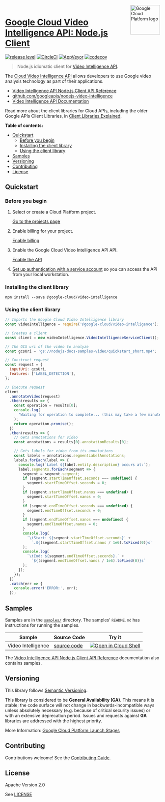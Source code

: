 <img src="https://avatars2.githubusercontent.com/u/2810941?v=3&s=96" alt="Google Cloud Platform logo" title="Google Cloud Platform" align="right" height="96" width="96"/>

# [Google Cloud Video Intelligence API: Node.js Client](https://github.com/googleapis/nodejs-video-intelligence)

[![release level](https://img.shields.io/badge/release%20level-general%20availability%20%28GA%29-brightgreen.svg?style&#x3D;flat)](https://cloud.google.com/terms/launch-stages)
[![CircleCI](https://img.shields.io/circleci/project/github/googleapis/nodejs-video-intelligence.svg?style=flat)](https://circleci.com/gh/googleapis/nodejs-video-intelligence)
[![AppVeyor](https://ci.appveyor.com/api/projects/status/github/googleapis/nodejs-video-intelligence?branch=master&svg=true)](https://ci.appveyor.com/project/googleapis/nodejs-video-intelligence)
[![codecov](https://img.shields.io/codecov/c/github/googleapis/nodejs-video-intelligence/master.svg?style=flat)](https://codecov.io/gh/googleapis/nodejs-video-intelligence)

> Node.js idiomatic client for [Video Intelligence API][product-docs].

The [Cloud Video Intelligence API](https://cloud.google.com/video-intelligence) allows developers to use Google video analysis technology as part of their applications.


* [Video Intelligence API Node.js Client API Reference][client-docs]
* [github.com/googleapis/nodejs-video-intelligence](https://github.com/googleapis/nodejs-video-intelligence)
* [Video Intelligence API Documentation][product-docs]

Read more about the client libraries for Cloud APIs, including the older
Google APIs Client Libraries, in [Client Libraries Explained][explained].

[explained]: https://cloud.google.com/apis/docs/client-libraries-explained

**Table of contents:**

* [Quickstart](#quickstart)
  * [Before you begin](#before-you-begin)
  * [Installing the client library](#installing-the-client-library)
  * [Using the client library](#using-the-client-library)
* [Samples](#samples)
* [Versioning](#versioning)
* [Contributing](#contributing)
* [License](#license)

## Quickstart

### Before you begin

1.  Select or create a Cloud Platform project.

    [Go to the projects page][projects]

1.  Enable billing for your project.

    [Enable billing][billing]

1.  Enable the Google Cloud Video Intelligence API API.

    [Enable the API][enable_api]

1.  [Set up authentication with a service account][auth] so you can access the
    API from your local workstation.

[projects]: https://console.cloud.google.com/project
[billing]: https://support.google.com/cloud/answer/6293499#enable-billing
[enable_api]: https://console.cloud.google.com/flows/enableapi?apiid=videointelligence.googleapis.com
[auth]: https://cloud.google.com/docs/authentication/getting-started

### Installing the client library

    npm install --save @google-cloud/video-intelligence

### Using the client library

```javascript
// Imports the Google Cloud Video Intelligence library
const videoIntelligence = require('@google-cloud/video-intelligence');

// Creates a client
const client = new videoIntelligence.VideoIntelligenceServiceClient();

// The GCS uri of the video to analyze
const gcsUri = 'gs://nodejs-docs-samples-video/quickstart_short.mp4';

// Construct request
const request = {
  inputUri: gcsUri,
  features: ['LABEL_DETECTION'],
};

// Execute request
client
  .annotateVideo(request)
  .then(results => {
    const operation = results[0];
    console.log(
      'Waiting for operation to complete... (this may take a few minutes)'
    );
    return operation.promise();
  })
  .then(results => {
    // Gets annotations for video
    const annotations = results[0].annotationResults[0];

    // Gets labels for video from its annotations
    const labels = annotations.segmentLabelAnnotations;
    labels.forEach(label => {
      console.log(`Label ${label.entity.description} occurs at:`);
      label.segments.forEach(segment => {
        segment = segment.segment;
        if (segment.startTimeOffset.seconds === undefined) {
          segment.startTimeOffset.seconds = 0;
        }
        if (segment.startTimeOffset.nanos === undefined) {
          segment.startTimeOffset.nanos = 0;
        }
        if (segment.endTimeOffset.seconds === undefined) {
          segment.endTimeOffset.seconds = 0;
        }
        if (segment.endTimeOffset.nanos === undefined) {
          segment.endTimeOffset.nanos = 0;
        }
        console.log(
          `\tStart: ${segment.startTimeOffset.seconds}` +
            `.${(segment.startTimeOffset.nanos / 1e6).toFixed(0)}s`
        );
        console.log(
          `\tEnd: ${segment.endTimeOffset.seconds}.` +
            `${(segment.endTimeOffset.nanos / 1e6).toFixed(0)}s`
        );
      });
    });
  })
  .catch(err => {
    console.error('ERROR:', err);
  });
```

## Samples

Samples are in the [`samples/`](https://github.com/googleapis/nodejs-video-intelligence/tree/master/samples) directory. The samples' `README.md`
has instructions for running the samples.

| Sample                      | Source Code                       | Try it |
| --------------------------- | --------------------------------- | ------ |
| Video Intelligence | [source code](https://github.com/googleapis/nodejs-video-intelligence/blob/master/samples/analyze.js) | [![Open in Cloud Shell][shell_img]](https://console.cloud.google.com/cloudshell/open?git_repo=https://github.com/googleapis/nodejs-video-intelligence&page=editor&open_in_editor=samples/analyze.js,samples/README.md) |

The [Video Intelligence API Node.js Client API Reference][client-docs] documentation
also contains samples.

## Versioning

This library follows [Semantic Versioning](http://semver.org/).

This library is considered to be **General Availability (GA)**. This means it
is stable; the code surface will not change in backwards-incompatible ways
unless absolutely necessary (e.g. because of critical security issues) or with
an extensive deprecation period. Issues and requests against **GA** libraries
are addressed with the highest priority.

More Information: [Google Cloud Platform Launch Stages][launch_stages]

[launch_stages]: https://cloud.google.com/terms/launch-stages

## Contributing

Contributions welcome! See the [Contributing Guide](https://github.com/googleapis/nodejs-video-intelligence/blob/master/.github/CONTRIBUTING.md).

## License

Apache Version 2.0

See [LICENSE](https://github.com/googleapis/nodejs-video-intelligence/blob/master/LICENSE)

[client-docs]: https://cloud.google.com/nodejs/docs/reference/video-intelligence/latest/
[product-docs]: https://cloud.google.com/video-intelligence
[shell_img]: http://gstatic.com/cloudssh/images/open-btn.png
